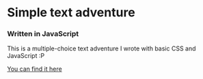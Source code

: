 # Simple text adventure

### Written in JavaScript


This is a multiple-choice text adventure I wrote with basic CSS and JavaScript :P

[You can find it here](https://dudeldups.github.io/simple-text-adventure/)